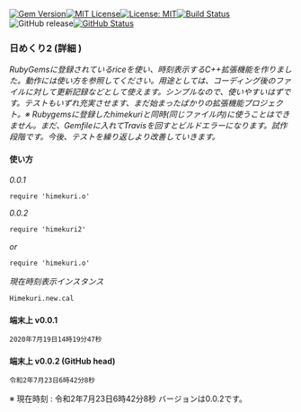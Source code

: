 [![Gem Version](https://badge.fury.io/rb/himekuri2.svg)](http://badge.fury.io/rb/zinbeijett)[![MIT License](http://img.shields.io/badge/license-MIT-blue.svg?style=flat)](LICENSE)[![License: MIT](https://img.shields.io/badge/License-MIT-yellow.svg)](https://opensource.org/licenses/MIT)[![Build Status](https://travis-ci.org/takkii/himekuri2.svg?branch=master)](https://travis-ci.org/takkii/himekuri2)![GitHub release](https://img.shields.io/github/release/takkii/himekuri2.svg?style=flat)[![GitHub Status](https://img.shields.io/github/last-commit/takkii/himekuri2.svg?style=flat)](GitHub)

### 日めくり2 (詳細 )

_RubyGemsに登録されているriceを使い、時刻表示するC++拡張機能を作りました。動作には使い方を参照してください。用途としては、コーディング後のファイルに対して更新記録などとして使えます。シンプルなので、使いやすいはずです。テストもいずれ充実させます、まだ始まったばかりの拡張機能プロジェクト。※ Rubygemsに登録したhimekuriと同時(同じファイル内)に使うことはできません。まだ、Gemfileに入れてTravisを回すとビルドエラーになります。試作段階です。今後、テストを繰り返しより改善していきます。_

#### 使い方

_0.0.1_

```markdown
require 'himekuri.o'
```

_0.0.2_

```markdown
require 'himekuri2'
```

_or_

```markdown
require 'himekuri.o'
```

_現在時刻表示インスタンス_

```markdown
Himekuri.new.cal
```

#### 端末上 v0.0.1

```markdown
2020年7月19日14時19分47秒
```

#### 端末上 v0.0.2 (GitHub head)

```markdown
令和2年7月23日6時42分8秒
```

※ 現在時刻 : 令和2年7月23日6時42分8秒 バージョンは0.0.2です。
